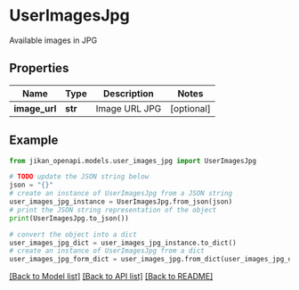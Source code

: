 # UserImagesJpg

Available images in JPG

## Properties

Name | Type | Description | Notes
------------ | ------------- | ------------- | -------------
**image_url** | **str** | Image URL JPG | [optional] 

## Example

```python
from jikan_openapi.models.user_images_jpg import UserImagesJpg

# TODO update the JSON string below
json = "{}"
# create an instance of UserImagesJpg from a JSON string
user_images_jpg_instance = UserImagesJpg.from_json(json)
# print the JSON string representation of the object
print(UserImagesJpg.to_json())

# convert the object into a dict
user_images_jpg_dict = user_images_jpg_instance.to_dict()
# create an instance of UserImagesJpg from a dict
user_images_jpg_form_dict = user_images_jpg.from_dict(user_images_jpg_dict)
```
[[Back to Model list]](../README.md#documentation-for-models) [[Back to API list]](../README.md#documentation-for-api-endpoints) [[Back to README]](../README.md)


